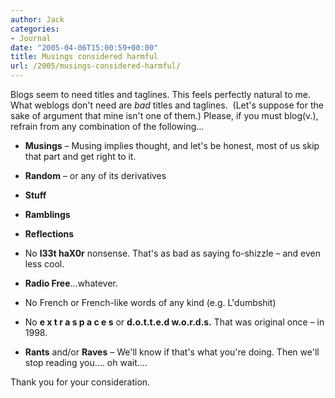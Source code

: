 ```yaml
---
author: Jack
categories:
- Journal
date: "2005-04-06T15:00:59+00:00"
title: Musings considered harmful
url: /2005/musings-considered-harmful/
---
```


Blogs seem to need titles and taglines. This feels perfectly natural to me. What weblogs don't need are _bad_ titles and taglines.&nbsp; (Let's suppose for the sake of argument that mine isn't one of them.) Please, if you must blog(v.), refrain from any combination of the following&#8230;

</p> 

  * **Musings** &#8211; Musing implies thought, and let's be honest, most of us skip that part and get right to it.


  * **Random** &#8211; or any of its derivatives


  * **Stuff**


  * **Ramblings**


  * **Reflections**


  * No **l33t haX0r** nonsense. That's as bad as saying fo-shizzle &#8211; and even less cool.


  * **Radio Free**&#8230;whatever. 


  * No French or French-like words of any kind (e.g. L'dumbshit)


  * No **e x t r a s p a c e s** or **d.o.t.t.e.d w.o.r.d.s.** That was original once &#8211; in 1998.


  * **Rants** and/or **Raves** &#8211; We'll know if that's what you're doing. Then we'll stop reading you&#8230;. oh wait&#8230;.
</ul> 

Thank you for your consideration.